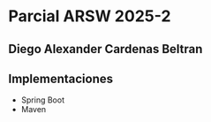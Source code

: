 # Parcial ARSW 2025-2

## Diego Alexander Cardenas Beltran

## Implementaciones
- Spring Boot
- Maven

